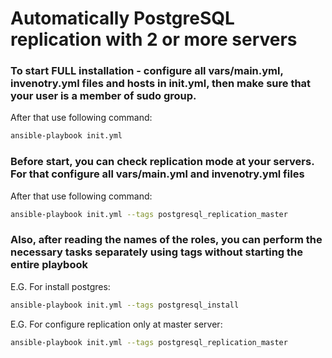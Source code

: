 # Automatically PostgreSQL replication with 2 or more servers 

### To start FULL installation - configure all vars/main.yml, invenotry.yml files and hosts in init.yml, then make sure that your user is a member of sudo group.

After that use following command:
```bash
ansible-playbook init.yml
```

### Before start, you can check replication mode at your servers. For that configure all vars/main.yml and invenotry.yml files

After that use following command:
```bash
ansible-playbook init.yml --tags postgresql_replication_master
```

### Also, after reading the names of the roles, you can perform the necessary tasks separately using tags without starting the entire playbook

E.G. For install postgres:
```bash
ansible-playbook init.yml --tags postgresql_install
```

E.G. For configure replication only at master server:
```bash
ansible-playbook init.yml --tags postgresql_replication_master
```
